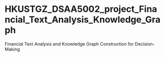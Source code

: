 # HKUSTGZ_DSAA5002_project_Financial_Text_Analysis_Knowledge_Graph
Financial Text Analysis and Knowledge Graph Construction for Decision-Making
